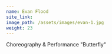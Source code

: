 ```yaml
---
name: Evan Flood
site_link:
image_path: /assets/images/evan-1.jpg
weight: 23
---
```



Choreography & Performance "Butterfly"